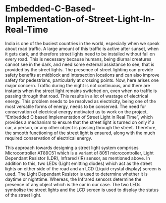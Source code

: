 # Embedded-C-Based-Implementation-of-Street-Light-In-Real-Time

India is one of the busiest countries in the world, especially when we speak about
road traffic. A large amount of this traffic is active after sunset, when it gets dark,
and therefore street lights need to be installed without fail on every road. This is
necessary because humans, being diurnal creatures cannot see in the dark, and need
some external assistance to see, that is provided by the street lights. The presence of
street lighting can provide safety benefits at midblock and intersection locations and
can also improve safety for pedestrians, particularly at crossing points. Now, here
arises one major concern. Traffic during the night is not continuous, and there are
instants when the street light remains switched on, even when no traffic is passing
through that road. This results in a lot of wastage of electrical energy. This problem
needs to be resolved as electricity, being one of the most versatile forms of energy,
needs to be conserved. The need for conservation of electrical energy motivated us
to work on the project, “Embedded C based Implementation of Street Light in Real
Time”, which provides a mechanism to ensure that the street light is turned on only
if a car, a person, or any other object is passing through the street. Therefore, the
smooth functioning of the street light is ensured, along with the much required
conservation of electrical energy.

This approach towards designing a street light system comprises Microcontroller AT89C51
which is a variant of 8051 microcontroller, Light Dependant Resistor (LDR), Infrared (IR)
sensor, as mentioned above. In addition to this, two LEDs (Light emitting diodes) which act
as the street lights on either side of the road and an LCD (Liquid crystal display) screen is
used. The Light Dependant Resistor is used to determine whether it is daytime or nighttime.
Whereas, the Infrared sensors determine the presence of any object which is the car in our
case. The two LEDs symbolise the street lights and the LCD screen is used to display the
status of the street light.

